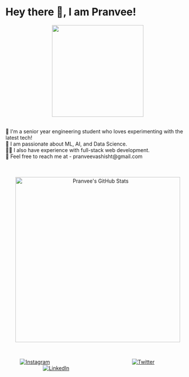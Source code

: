 # Hey there 👋, I am Pranvee! 
<!-- <a href="https://twitter.com/your_twitter_handle" target="_blank" rel="nofollow"><img align="right" alt="Pranvee's Twitter" width="22px" src="https://cdn.jsdelivr.net/npm/simple-icons@v3/icons/twitter.svg" /></a><a href="https://www.linkedin.com/in/your_linkedin_handle" target="_blank" rel="nofollow"><img align="right" alt="Pranvee's LinkedIn" width="22px" src="https://cdn.jsdelivr.net/npm/simple-icons@v3/icons/linkedin.svg" /></a><a href="https://www.instagram.com/your_instagram_handle" target="_blank" rel="nofollow"><img align="right" alt="Pranvee's Instagram" width="22px" src="https://cdn.jsdelivr.net/npm/simple-icons@v3/icons/instagram.svg" /></a> -->
<p align="center">
 <img src ="https://github.com/PranveeVashisht/PranveeVashisht/assets/73791495/733b0fbf-81f6-4abc-9261-a0a9ec5c03a0" width = 250>
</p><br>
🚀 I'm a senior year engineering student who loves experimenting with the latest tech!<br>
🤖 I am passionate about ML, AI, and Data Science. <br>
👩‍💻 I also have experience with full-stack web development. <br>
📧 Feel free to reach me at - pranveevashisht@gmail.com<br><br><br>

<p align="center">
 <img src="https://github-readme-stats.vercel.app/api?username=PranveeVashisht&show_icons=true&hide_title=true&count_private=true&hide=prs&theme=radical" width="450px" alt="Pranvee's GitHub Stats" />
</p><br>

&nbsp; &nbsp; &nbsp;&nbsp; &nbsp; &nbsp;[![Instagram](https://img.shields.io/badge/Instagram-E4405F?style=for-the-badge&logo=Instagram&logoColor=white)](https://www.instagram.com/pranveevashisht) &nbsp; &nbsp; &nbsp; &nbsp; &nbsp; &nbsp; &nbsp; &nbsp; &nbsp; &nbsp; &nbsp; &nbsp; &nbsp; &nbsp; &nbsp; &nbsp; &nbsp; &nbsp; &nbsp; &nbsp; &nbsp; &nbsp; &nbsp; &nbsp; &nbsp; &nbsp; &nbsp; &nbsp;
[![Twitter](https://img.shields.io/badge/Twitter-1D9BF0?style=for-the-badge&logo=Twitter&logoColor=white)](https://twitter.com/your_twitter_handle) &nbsp; &nbsp; &nbsp; &nbsp; &nbsp; &nbsp; &nbsp; &nbsp; &nbsp; &nbsp; &nbsp; &nbsp; &nbsp; &nbsp; &nbsp; &nbsp; &nbsp; &nbsp; &nbsp; &nbsp; &nbsp; &nbsp; &nbsp; &nbsp; &nbsp; 
[![LinkedIn](https://img.shields.io/badge/LinkedIn-0077B5?style=for-the-badge&logo=LinkedIn&logoColor=white)](https://www.linkedin.com/in/pranvee)&nbsp; &nbsp; &nbsp;




